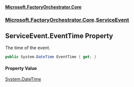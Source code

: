 #### [Microsoft.FactoryOrchestrator.Core](./Microsoft-FactoryOrchestrator-Core.md 'Microsoft.FactoryOrchestrator.Core')
### [Microsoft.FactoryOrchestrator.Core](./Microsoft-FactoryOrchestrator-Core.md 'Microsoft.FactoryOrchestrator.Core').[ServiceEvent](./Microsoft-FactoryOrchestrator-Core-ServiceEvent.md 'Microsoft.FactoryOrchestrator.Core.ServiceEvent')
## ServiceEvent.EventTime Property
The time of the event.  
```csharp
public System.DateTime EventTime { get; }
```
#### Property Value
[System.DateTime](https://docs.microsoft.com/en-us/dotnet/api/System.DateTime 'System.DateTime')  
